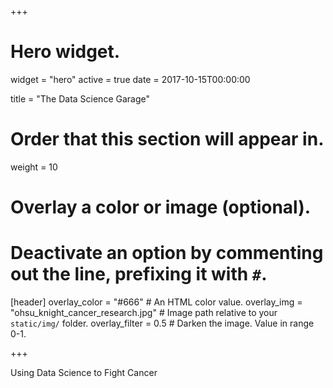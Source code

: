 +++
# Hero widget.
widget = "hero"
active = true
date = 2017-10-15T00:00:00

title = "The Data Science Garage"

# Order that this section will appear in.
weight = 10

# Overlay a color or image (optional).
#   Deactivate an option by commenting out the line, prefixing it with `#`.
[header]
  overlay_color = "#666"  # An HTML color value.
  overlay_img = "ohsu_knight_cancer_research.jpg"  # Image path relative to your `static/img/` folder.
  overlay_filter = 0.5  # Darken the image. Value in range 0-1.

+++

Using Data Science to Fight Cancer
